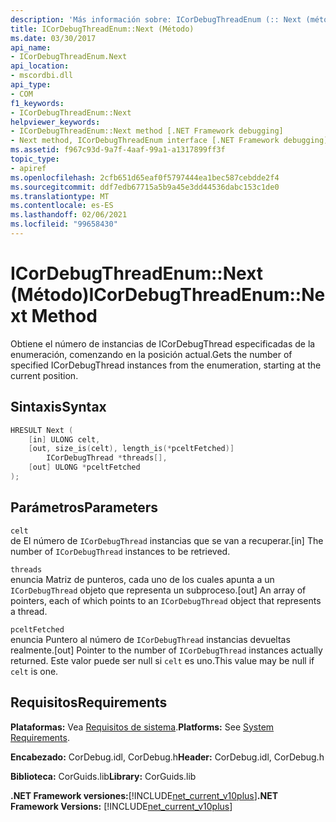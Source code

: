 ```yaml
---
description: 'Más información sobre: ICorDebugThreadEnum (:: Next (método)'
title: ICorDebugThreadEnum::Next (Método)
ms.date: 03/30/2017
api_name:
- ICorDebugThreadEnum.Next
api_location:
- mscordbi.dll
api_type:
- COM
f1_keywords:
- ICorDebugThreadEnum::Next
helpviewer_keywords:
- ICorDebugThreadEnum::Next method [.NET Framework debugging]
- Next method, ICorDebugThreadEnum interface [.NET Framework debugging]
ms.assetid: f967c93d-9a7f-4aaf-99a1-a1317899ff3f
topic_type:
- apiref
ms.openlocfilehash: 2cfb651d65eaf0f5797444ea1bec587cebdde2f4
ms.sourcegitcommit: ddf7edb67715a5b9a45e3dd44536dabc153c1de0
ms.translationtype: MT
ms.contentlocale: es-ES
ms.lasthandoff: 02/06/2021
ms.locfileid: "99658430"
---
```

# <a name="icordebugthreadenumnext-method"></a><span data-ttu-id="b528b-103">ICorDebugThreadEnum::Next (Método)</span><span class="sxs-lookup"><span data-stu-id="b528b-103">ICorDebugThreadEnum::Next Method</span></span>

<span data-ttu-id="b528b-104">Obtiene el número de instancias de ICorDebugThread especificadas de la enumeración, comenzando en la posición actual.</span><span class="sxs-lookup"><span data-stu-id="b528b-104">Gets the number of specified ICorDebugThread instances from the enumeration, starting at the current position.</span></span>  
  
## <a name="syntax"></a><span data-ttu-id="b528b-105">Sintaxis</span><span class="sxs-lookup"><span data-stu-id="b528b-105">Syntax</span></span>  
  
```cpp  
HRESULT Next (  
    [in] ULONG celt,  
    [out, size_is(celt), length_is(*pceltFetched)]  
        ICorDebugThread *threads[],  
    [out] ULONG *pceltFetched  
);  
```  
  
## <a name="parameters"></a><span data-ttu-id="b528b-106">Parámetros</span><span class="sxs-lookup"><span data-stu-id="b528b-106">Parameters</span></span>  

 `celt`  
 <span data-ttu-id="b528b-107">de El número de `ICorDebugThread` instancias que se van a recuperar.</span><span class="sxs-lookup"><span data-stu-id="b528b-107">[in] The number of `ICorDebugThread` instances to be retrieved.</span></span>  
  
 `threads`  
 <span data-ttu-id="b528b-108">enuncia Matriz de punteros, cada uno de los cuales apunta a un `ICorDebugThread` objeto que representa un subproceso.</span><span class="sxs-lookup"><span data-stu-id="b528b-108">[out] An array of pointers, each of which points to an `ICorDebugThread` object that represents a thread.</span></span>  
  
 `pceltFetched`  
 <span data-ttu-id="b528b-109">enuncia Puntero al número de `ICorDebugThread` instancias devueltas realmente.</span><span class="sxs-lookup"><span data-stu-id="b528b-109">[out] Pointer to the number of `ICorDebugThread` instances actually returned.</span></span> <span data-ttu-id="b528b-110">Este valor puede ser null si `celt` es uno.</span><span class="sxs-lookup"><span data-stu-id="b528b-110">This value may be null if `celt` is one.</span></span>  
  
## <a name="requirements"></a><span data-ttu-id="b528b-111">Requisitos</span><span class="sxs-lookup"><span data-stu-id="b528b-111">Requirements</span></span>  

 <span data-ttu-id="b528b-112">**Plataformas:** Vea [Requisitos de sistema](../../get-started/system-requirements.md).</span><span class="sxs-lookup"><span data-stu-id="b528b-112">**Platforms:** See [System Requirements](../../get-started/system-requirements.md).</span></span>  
  
 <span data-ttu-id="b528b-113">**Encabezado:** CorDebug.idl, CorDebug.h</span><span class="sxs-lookup"><span data-stu-id="b528b-113">**Header:** CorDebug.idl, CorDebug.h</span></span>  
  
 <span data-ttu-id="b528b-114">**Biblioteca:** CorGuids.lib</span><span class="sxs-lookup"><span data-stu-id="b528b-114">**Library:** CorGuids.lib</span></span>  
  
 <span data-ttu-id="b528b-115">**.NET Framework versiones:**[!INCLUDE[net_current_v10plus](../../../../includes/net-current-v10plus-md.md)]</span><span class="sxs-lookup"><span data-stu-id="b528b-115">**.NET Framework Versions:** [!INCLUDE[net_current_v10plus](../../../../includes/net-current-v10plus-md.md)]</span></span>
